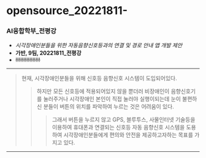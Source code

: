 # opensource_20221811-
### AI융합학부_전평강
* *시각장애인분들을 위한 자동음향신호등과의 연결 및 경로 안내 앱 개발 제안*
* **가반, 9팀, 20221811_전평강**
* ~~!!!!!!!!!!!!!!!!~~
---
> 현재, 시각장애인분들을 위해 신호등 음향신호 시스템이 도입되어있다.
>> 하지만 모든 신호등에 적용되어있지 않을 뿐더러 비장애인이 음향신호기를 눌러주거나 시각장애인 본인이 직접 눌러야 실행이되는데 눈이 불편하신 분들이 버튼의 위치를 파악하여 누르는 것은 어려움이 있다.
>>> 그래서 버튼을 누르지 않고 GPS, 블루투스, 사물인터넷 기술등을 이용하여 휴대폰과 연결되는 신호등 자동 음향신호 시스템을 도용하여 시각장애인분들에게 편의와 안전을 제공하고자하는 목표를 가지고 있다.
***
